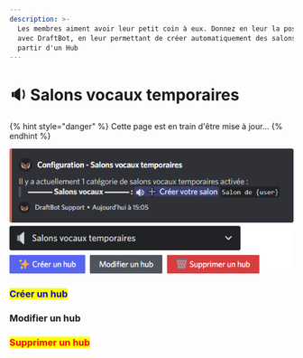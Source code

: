 ```yaml
---
description: >-
  Les membres aiment avoir leur petit coin à eux. Donnez en leur la possibilité
  avec DraftBot, en leur permettant de créer automatiquement des salons vocaux à
  partir d'un Hub
---
```


# 🔉 Salons vocaux temporaires

{% hint style="danger" %}
Cette page est en train d'être mise à jour...
{% endhint %}

![](<../../.gitbook/assets/privateroom/view.png>)

### <mark style="color:blue;">Créer un hub</mark>



### Modifier un hub



### <mark style="color:red;">Supprimer un hub</mark>

